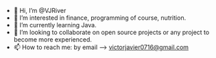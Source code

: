 - 👋 Hi, I’m @VJRiver
- 👀 I’m interested in finance, programming of course, nutrition.
- 🌱 I’m currently learning Java.
- 💞️ I’m looking to collaborate on open source projects or any project to become more experienced.
- 📫 How to reach me: by email --> victorjavier0716@gmail.com

<!---
VJRiver/VJRiver is a ✨ special ✨ repository because its `README.md` (this file) appears on your GitHub profile.
You can click the Preview link to take a look at your changes.
--->
